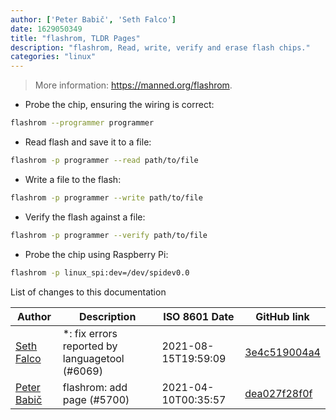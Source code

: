 ```yaml
---
author: ['Peter Babič', 'Seth Falco']
date: 1629050349
title: "flashrom, TLDR Pages"
description: "flashrom, Read, write, verify and erase flash chips."
categories: "linux"
---
```

> More information: <https://manned.org/flashrom>.

- Probe the chip, ensuring the wiring is correct:

```bash
flashrom --programmer programmer
```

- Read flash and save it to a file:

```bash
flashrom -p programmer --read path/to/file
```

- Write a file to the flash:

```bash
flashrom -p programmer --write path/to/file
```

- Verify the flash against a file:

```bash
flashrom -p programmer --verify path/to/file
```

- Probe the chip using Raspberry Pi:

```bash
flashrom -p linux_spi:dev=/dev/spidev0.0
```
List of changes to this documentation


Author | Description | ISO 8601 Date | GitHub link
------|-----|-----|-----
[Seth Falco](mailto:seth@falco.fun) | *: fix errors reported by languagetool (#6069) | 2021-08-15T19:59:09 | [3e4c519004a4](https://github.com/tldr-pages/tldr/commit/3e4c519004a471c861cdc609fd7239ee3355671c)
[Peter Babič](mailto:peter@babic.dev) | flashrom: add page (#5700) | 2021-04-10T00:35:57 | [dea027f28f0f](https://github.com/tldr-pages/tldr/commit/dea027f28f0f68f70ba3fd98ee510401fafe78b0)

